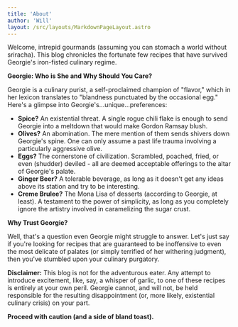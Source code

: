 ```yaml
---
title: 'About'
author: 'Will'
layout: /src/layouts/MarkdownPageLayout.astro
---
```

Welcome, intrepid gourmands (assuming you can stomach a world without sriracha). This blog chronicles the fortunate few recipes that have survived Georgie's iron-fisted culinary regime.

**Georgie: Who is She and Why Should You Care?**

Georgie is a culinary purist, a self-proclaimed champion of "flavor," which in her lexicon translates to "blandness punctuated by the occasional egg." Here's a glimpse into Georgie's...unique...preferences:

* **Spice?** An existential threat. A single rogue chili flake is enough to send Georgie into a meltdown that would make Gordon Ramsay blush.
* **Olives?** An abomination. The mere mention of them sends shivers down Georgie's spine. One can only assume a past life trauma involving a particularly aggressive olive.
* **Eggs?** The cornerstone of civilization. Scrambled, poached, fried, or even (shudder) deviled - all are deemed acceptable offerings to the altar of Georgie's palate.
* **Ginger Beer?** A tolerable beverage, as long as it doesn't get any ideas above its station and try to be interesting.
* **Creme Brulee?** The Mona Lisa of desserts (according to Georgie, at least). A testament to the power of simplicity, as long as you completely ignore the artistry involved in caramelizing the sugar crust.

**Why Trust Georgie?**

Well, that's a question even Georgie might struggle to answer. Let's just say if you're looking for recipes that are guaranteed to be inoffensive to even the most delicate of palates (or simply terrified of her withering judgment), then you've stumbled upon your culinary purgatory.

**Disclaimer:** This blog is not for the adventurous eater. Any attempt to introduce excitement, like, say, a whisper of garlic, to one of these recipes is entirely at your own peril. Georgie cannot, and will not, be held responsible for the resulting disappointment (or, more likely, existential culinary crisis) on your part.

**Proceed with caution (and a side of bland toast).**
